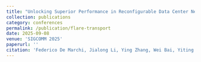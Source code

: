 ```yaml
---
title: "Unlocking Superior Performance in Reconfigurable Data Center Networks with Credit-Based Transport"
collection: publications
category: conferences
permalink: /publication/flare-transport
date: 2025-09-08
venue: 'SIGCOMM 2025'
paperurl: ''
citation: 'Federico De Marchi, Jialong Li, Ying Zhang, Wei Bai, Yiting Xia. (2025). &quot;Unlocking Superior Performance in Reconfigurable Data Center Networks with Credit-Based Transport; <i>SIGCOMM 2025</i>.'
---
```

